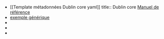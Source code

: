 - [[Template métadonnées Dublin core yaml]]
  title:: Dublin core
  [Manuel de référence](https://www.dublincore.org/resources/userguide/)
- [exemple générique](https://www.dublincore.org/specifications/dublin-core/usageguide/2001-04-12/generic/)
-
-
-